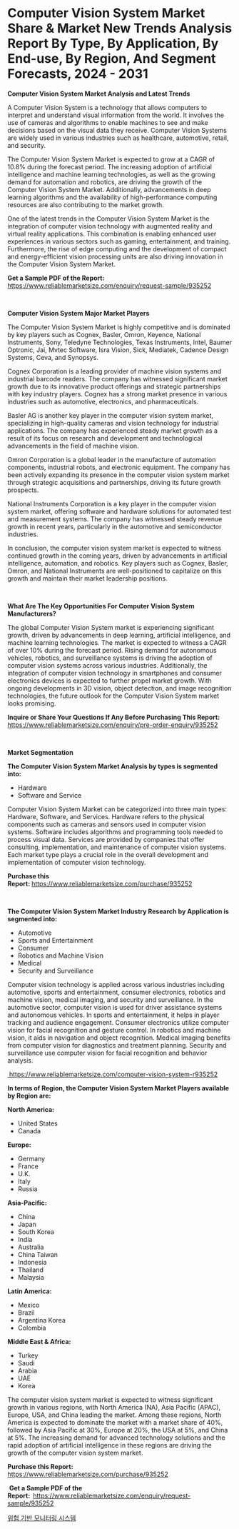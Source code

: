 <p><h1>Computer Vision System Market Share & Market New Trends Analysis Report By Type, By Application, By End-use, By Region, And Segment Forecasts, 2024 - 2031</h1></p><p><strong>Computer Vision System Market Analysis and Latest Trends</strong></p>
<p><p>A Computer Vision System is a technology that allows computers to interpret and understand visual information from the world. It involves the use of cameras and algorithms to enable machines to see and make decisions based on the visual data they receive. Computer Vision Systems are widely used in various industries such as healthcare, automotive, retail, and security.</p><p>The Computer Vision System Market is expected to grow at a CAGR of 10.8% during the forecast period. The increasing adoption of artificial intelligence and machine learning technologies, as well as the growing demand for automation and robotics, are driving the growth of the Computer Vision System Market. Additionally, advancements in deep learning algorithms and the availability of high-performance computing resources are also contributing to the market growth.</p><p>One of the latest trends in the Computer Vision System Market is the integration of computer vision technology with augmented reality and virtual reality applications. This combination is enabling enhanced user experiences in various sectors such as gaming, entertainment, and training. Furthermore, the rise of edge computing and the development of compact and energy-efficient vision processing units are also driving innovation in the Computer Vision System Market.</p></p>
<p><strong>Get a Sample PDF of the Report:&nbsp;</strong> <a href="https://www.reliablemarketsize.com/enquiry/request-sample/935252">https://www.reliablemarketsize.com/enquiry/request-sample/935252</a></p>
<p>&nbsp;</p>
<p><strong>Computer Vision System Major Market Players</strong></p>
<p><p>The Computer Vision System Market is highly competitive and is dominated by key players such as Cognex, Basler, Omron, Keyence, National Instruments, Sony, Teledyne Technologies, Texas Instruments, Intel, Baumer Optronic, Jai, Mvtec Software, Isra Vision, Sick, Mediatek, Cadence Design Systems, Ceva, and Synopsys.</p><p>Cognex Corporation is a leading provider of machine vision systems and industrial barcode readers. The company has witnessed significant market growth due to its innovative product offerings and strategic partnerships with key industry players. Cognex has a strong market presence in various industries such as automotive, electronics, and pharmaceuticals.</p><p>Basler AG is another key player in the computer vision system market, specializing in high-quality cameras and vision technology for industrial applications. The company has experienced steady market growth as a result of its focus on research and development and technological advancements in the field of machine vision.</p><p>Omron Corporation is a global leader in the manufacture of automation components, industrial robots, and electronic equipment. The company has been actively expanding its presence in the computer vision system market through strategic acquisitions and partnerships, driving its future growth prospects.</p><p>National Instruments Corporation is a key player in the computer vision system market, offering software and hardware solutions for automated test and measurement systems. The company has witnessed steady revenue growth in recent years, particularly in the automotive and semiconductor industries.</p><p>In conclusion, the computer vision system market is expected to witness continued growth in the coming years, driven by advancements in artificial intelligence, automation, and robotics. Key players such as Cognex, Basler, Omron, and National Instruments are well-positioned to capitalize on this growth and maintain their market leadership positions.</p></p>
<p>&nbsp;</p>
<p><strong>What Are The Key Opportunities For Computer Vision System Manufacturers?</strong></p>
<p><p>The global Computer Vision System market is experiencing significant growth, driven by advancements in deep learning, artificial intelligence, and machine learning technologies. The market is expected to witness a CAGR of over 10% during the forecast period. Rising demand for autonomous vehicles, robotics, and surveillance systems is driving the adoption of computer vision systems across various industries. Additionally, the integration of computer vision technology in smartphones and consumer electronics devices is expected to further propel market growth. With ongoing developments in 3D vision, object detection, and image recognition technologies, the future outlook for the Computer Vision System market looks promising.</p></p>
<p><strong>Inquire or Share Your Questions If Any Before Purchasing This Report:</strong> <a href="https://www.reliablemarketsize.com/enquiry/pre-order-enquiry/935252">https://www.reliablemarketsize.com/enquiry/pre-order-enquiry/935252</a></p>
<p>&nbsp;</p>
<p><strong>Market Segmentation</strong></p>
<p><strong>The Computer Vision System Market Analysis by types is segmented into:</strong></p>
<p><ul><li>Hardware</li><li>Software and Service</li></ul></p>
<p><p>Computer Vision System Market can be categorized into three main types: Hardware, Software, and Services. Hardware refers to the physical components such as cameras and sensors used in computer vision systems. Software includes algorithms and programming tools needed to process visual data. Services are provided by companies that offer consulting, implementation, and maintenance of computer vision systems. Each market type plays a crucial role in the overall development and implementation of computer vision technology.</p></p>
<p><strong>Purchase this Report:&nbsp;</strong><a href="https://www.reliablemarketsize.com/purchase/935252">https://www.reliablemarketsize.com/purchase/935252</a></p>
<p>&nbsp;</p>
<p><strong>The Computer Vision System Market Industry Research by Application is segmented into:</strong></p>
<p><ul><li>Automotive</li><li>Sports and Entertainment</li><li>Consumer</li><li>Robotics and Machine Vision</li><li>Medical</li><li>Security and Surveillance</li></ul></p>
<p><p>Computer vision technology is applied across various industries including automotive, sports and entertainment, consumer electronics, robotics and machine vision, medical imaging, and security and surveillance. In the automotive sector, computer vision is used for driver assistance systems and autonomous vehicles. In sports and entertainment, it helps in player tracking and audience engagement. Consumer electronics utilize computer vision for facial recognition and gesture control. In robotics and machine vision, it aids in navigation and object recognition. Medical imaging benefits from computer vision for diagnostics and treatment planning. Security and surveillance use computer vision for facial recognition and behavior analysis.</p></p>
<p><a href="https://www.reliablemarketsize.com/computer-vision-system-r935252">&nbsp;https://www.reliablemarketsize.com/computer-vision-system-r935252</a></p>
<p><strong>In terms of Region, the Computer Vision System Market Players available by Region are:</strong></p>
<p>
    <p> <strong> North America: </strong>
        <ul>
            <li>United States</li>
            <li>Canada</li>
        </ul>
        </p> 
    <p> <strong> Europe: </strong>
        <ul>
            <li>Germany</li>
            <li>France</li>
            <li>U.K.</li>
            <li>Italy</li>
            <li>Russia</li>
        </ul>
        </p> 
    <p> <strong> Asia-Pacific: </strong>
        <ul>
            <li>China</li>
            <li>Japan</li>
            <li>South Korea</li>
            <li>India</li>
            <li>Australia</li>
            <li>China Taiwan</li>
            <li>Indonesia</li>
            <li>Thailand</li>
            <li>Malaysia</li>
        </ul>
        </p> 
    <p> <strong> Latin America: </strong>
        <ul>
            <li>Mexico</li>
            <li>Brazil</li>
            <li>Argentina Korea</li>
            <li>Colombia</li>
        </ul>
        </p> 
    <p> <strong> Middle East & Africa: </strong>
        <ul>
            <li>Turkey</li>
            <li>Saudi</li>
            <li>Arabia</li>
            <li>UAE</li>
            <li>Korea</li>
        </ul>
    </p>
    </p>
<p><p>The computer vision system market is expected to witness significant growth in various regions, with North America (NA), Asia Pacific (APAC), Europe, USA, and China leading the market. Among these regions, North America is expected to dominate the market with a market share of 40%, followed by Asia Pacific at 30%, Europe at 20%, the USA at 5%, and China at 5%. The increasing demand for advanced technology solutions and the rapid adoption of artificial intelligence in these regions are driving the growth of the computer vision system market.</p></p>
<p><strong>Purchase this Report: </strong><a href="https://www.reliablemarketsize.com/purchase/935252">https://www.reliablemarketsize.com/purchase/935252</a></p>
<p>&nbsp;<strong>Get a Sample PDF of the Report:&nbsp;&nbsp;</strong><a href="https://www.reliablemarketsize.com/enquiry/request-sample/935252">https://www.reliablemarketsize.com/enquiry/request-sample/935252</a></p>
<p><strong></strong></p>
<p><p><a href="https://github.com/KellyLyncyh543964/Market-Research-Report-List-3/blob/main/901179681864.md">위험 기반 모니터링 시스템</a></p></p>